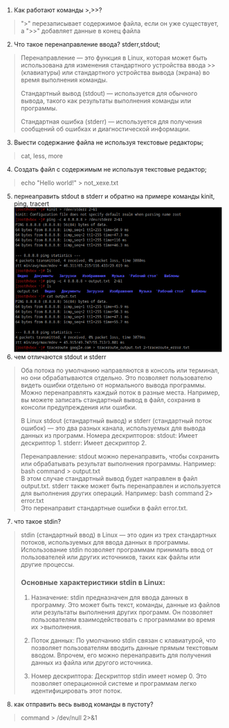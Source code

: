 1. Как работают команды >,>>?
> ">" перезаписывает содержимое файла, если он уже существует, а ">>" добавляет данные в конец файла
2. Что такое перенаправление ввода? stderr,stdout;
>Перенаправление — это функция в Linux, которая может быть использована для изменения стандартного устройства ввода >>(клавиатуры) или стандартного устройства вывода (экрана) во время выполнения команды.
> 
>Стандартный вывод (stdout) — используется для обычного вывода, такого как результаты выполнения команды или программы.
> 
>Стандартная ошибка (stderr) — используется для получения сообщений об ошибках и диагностической информации.
3. Выести содержание файла не используя текстовые редакторы;
> cat, less, more
4. Создать файл с содержимым не используя текстовые редактор;
> echo "Hello world!" > not_xexe.txt
5. пернеаправить stdout в stderr и обратно на примере команды kinit, ping, tracert
![alt text](https://github.com/kryfaertop/Tasks_241/blob/my-report/1-Work%20whith%20files_answer/screenshot/1.png?raw=true)   
6. чем отличаются stdout и stderr
>Оба потока по умолчанию направляются в консоль или терминал, но они обрабатываются отдельно. Это позволяет пользователю видеть ошибки отдельно от нормального вывода программы.
>Можно перенаправлять каждый поток в разные места. Например, вы можете записать стандартный вывод в файл, сохранив в консоли предупреждения или ошибки.
>
> В Linux stdout (стандартный вывод) и stderr (стандартный поток ошибок) — это два разных канала, используемых для вывода данных из программ.
> Номера дескрипторов:
>     stdout: Имеет дескриптор 1.
>     stderr: Имеет дескриптор 2.
>
> Перенаправление:
>    stdout можно перенаправить, чтобы сохранить или обрабатывать результат выполнения программы. Например:
>    bash      command > output.txt      
>    В этом случае стандартный вывод будет направлен в файл output.txt.
>    stderr также может быть перенаправлен и используется для выполнения других операций. Например:
>    bash      command 2> error.txt      
>      Это перенаправит стандартные ошибки в файл error.txt.
7. что такое stdin?
>stdin (стандартный ввод) в Linux — это один из трех стандартных потоков, используемых для ввода данных в программы. Использование stdin позволяет программам принимать ввод от пользователей или других источников, таких как файлы или другие процессы.
>
> ### Основные характеристики stdin в Linux:
>
>1. Назначение:
>   stdin предназначен для ввода данных в программу. Это может быть текст, команды, данные из файлов или результаты выполнения других программ. Он позволяет пользователям взаимодействовать с программами во время их >выполнения.
>
>2. Поток данных:
>   По умолчанию stdin связан с клавиатурой, что позволяет пользователям вводить данные прямым текстовым вводом. Впрочем, его можно перенаправить для получения данных из файла или другого источника.
>
>3. Номер дескриптора:
>  Дескриптор stdin имеет номер 0. Это позволяет операционной системе и программам легко идентифицировать этот поток.
>
8. как отправить весь вывод команды в пустоту?
> command > /dev/null 2>&1

